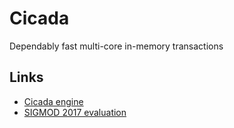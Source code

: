 # Cicada
Dependably fast multi-core in-memory transactions

## Links

* [Cicada engine](https://github.com/efficient/cicada-engine)
* [SIGMOD 2017 evaluation](https://github.com/efficient/cicada-exp-sigmod2017)

